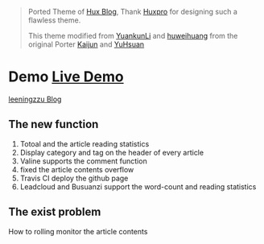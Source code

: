 > Ported Theme of [Hux Blog](https://github.com/Huxpro/huxpro.github.io), Thank [Huxpro](https://github.com/Huxpro) for designing such a flawless theme.
> 
> This theme modified from [YuankunLi](https://github.com/CatherineLiyuankun/Hexo-theme-zilan) and [huweihuang](https://github.com/huweihuang/hexo-theme-huweihuang) from the original Porter [Kaijun](http://kaijun.rocks/hexo-theme-huxblog/) and [YuHsuan](http://beantech.org/)

# Demo [Live Demo](https://leeningzzu.github.io/)
[leeningzzu Blog](https://leeningzzu.github.io/)

## The new function
1. Totoal and the article reading statistics
2. Display category and tag on the header of every article
3. Valine supports the comment function
4. fixed the article contents overflow
5. Travis CI deploy the github page
6. Leadcloud and Busuanzi support the word-count and reading statistics 
## The exist problem
How to rolling monitor the article contents